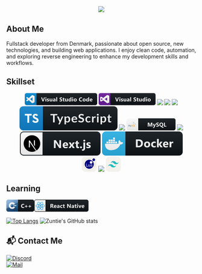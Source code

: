 <div align="center">
<img src="https://i.imgur.com/fkY07p1.png"/>
</div>

## About Me
Fullstack developer from Denmark, passionate about open source, new technologies, and building web applications. I enjoy clean code, automation, and exploring reverse engineering to enhance my development skills and workflows.


## Skillset
<p align="center">
<img src="https://github.com/MikeCodesDotNET/ColoredBadges/blob/master/png/dev/tools/visualstudio_code.png"/>
<img src="https://raw.githubusercontent.com/MikeCodesDotNET/ColoredBadges/refs/heads/master/png/dev/tools/visualstudio.png"/>
<img src="https://github.com/MikeCodesDotNET/ColoredBadges/blob/master/png/dev/languages/html.png"/>
<img src="https://github.com/MikeCodesDotNET/ColoredBadges/blob/master/png/dev/languages/css3.png"/>
<img src="https://github.com/MikeCodesDotNET/ColoredBadges/blob/master/png/dev/languages/js.png"/>
<img src="https://raw.githubusercontent.com/MikeCodesDotNET/ColoredBadges/6a3a3a3a8b90ae125ea85fc477ddf60b0769b366/svg/dev/languages/ts.svg"/>
<img src="https://github.com/MikeCodesDotNET/ColoredBadges/blob/master/png/dev/frameworks/nodejs.png"/>
<img src="https://raw.githubusercontent.com/MikeCodesDotNET/ColoredBadges/5bffd4d642c18efdc535293f81fb8452d8f2445e/png/dev/languages/mysql.png"/>
<img src="https://github.com/MikeCodesDotNET/ColoredBadges/blob/master/png/dev/frameworks/react.png"/>
<img src="https://raw.githubusercontent.com/MikeCodesDotNET/ColoredBadges/4a47ef79011ece63d4fca241d4c9f47fe2ba3b0b/svg/dev/frameworks/next.svg"/>
<img src="https://github.com/MikeCodesDotNET/ColoredBadges/blob/4a38660afb7be89a6032218589b4454a1285c7f8/svg/dev/tools/docker.svg?plain=1"/>
<br>
<img width="40px" src="https://github.com/tandpfun/skill-icons/blob/main/icons/Lua-Light.svg"/>
<img width="40px" src="https://i.imgur.com/kckeEq4.png"/>
<img width="40px" src="https://github.com/tandpfun/skill-icons/blob/65dea6c4eaca7da319e552c09f4cf5a9a8dab2c8/icons/TailwindCSS-Light.svg?plain=1"/>
</p>


## Learning
<img align="left" src="https://raw.githubusercontent.com/MikeCodesDotNET/ColoredBadges/01f2d70cc5f1936e0dcc5e566fa59eb7a95cd870/png/dev/languages/cpp.png"/>
<img align="left" src="https://raw.githubusercontent.com/MikeCodesDotNET/ColoredBadges/91f58bda85df0f21cab9d34e3fbbdf252dc6dfe4/png/dev/frameworks/react_native.png"/>

<br>
<br>

[![Top Langs](https://github-readme-stats.vercel.app/api/top-langs/?username=zuntie&theme=react&layout=compact)](https://github.com/anuraghazra/github-readme-stats)
![Zuntie's GitHub stats](https://github-readme-stats.vercel.app/api?username=zuntie&theme=react&show_icons=true)

## 📬 Contact Me
[![Discord](https://img.shields.io/badge/Discord-7289DA?style=for-the-badge&logo=discord&logoColor=white)](https://discord.com/users/392318898046894090)
<br>
[![Mail](https://img.shields.io/badge/Gmail-D14836?style=for-the-badge&logo=gmail&logoColor=white)](mailto:zuntiedev@gmail.com)
